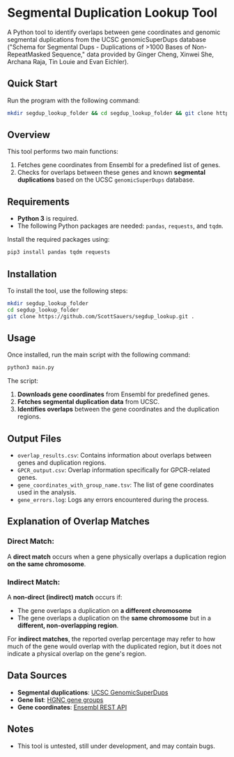 # Segmental Duplication Lookup Tool

A Python tool to identify overlaps between gene coordinates and genomic segmental duplications from the UCSC genomicSuperDups database ("Schema for Segmental Dups - Duplications of >1000 Bases of Non-RepeatMasked Sequence," data provided by Ginger Cheng, Xinwei She, Archana Raja, Tin Louie and Evan Eichler).

## Quick Start

Run the program with the following command:
```bash
mkdir segdup_lookup_folder && cd segdup_lookup_folder && git clone https://github.com/ScottSauers/segdup_lookup.git . && python3 main.py
```

## Overview

This tool performs two main functions:
1. Fetches gene coordinates from Ensembl for a predefined list of genes.
2. Checks for overlaps between these genes and known **segmental duplications** based on the UCSC `genomicSuperDups` database.

## Requirements

- **Python 3** is required.
- The following Python packages are needed: `pandas`, `requests`, and `tqdm`.
  
Install the required packages using:
```bash
pip3 install pandas tqdm requests
```

## Installation

To install the tool, use the following steps:
```bash
mkdir segdup_lookup_folder
cd segdup_lookup_folder
git clone https://github.com/ScottSauers/segdup_lookup.git .
```

## Usage

Once installed, run the main script with the following command:
```bash
python3 main.py
```

The script:
1. **Downloads gene coordinates** from Ensembl for predefined genes.
2. **Fetches segmental duplication data** from UCSC.
3. **Identifies overlaps** between the gene coordinates and the duplication regions.

## Output Files

- `overlap_results.csv`: Contains information about overlaps between genes and duplication regions.
- `GPCR_output.csv`: Overlap information specifically for GPCR-related genes.
- `gene_coordinates_with_group_name.tsv`: The list of gene coordinates used in the analysis.
- `gene_errors.log`: Logs any errors encountered during the process.

## Explanation of Overlap Matches

### Direct Match:
A **direct match** occurs when a gene physically overlaps a duplication region **on the same chromosome**.

### Indirect Match:
A **non-direct (indirect) match** occurs if:
- The gene overlaps a duplication on **a different chromosome**
- The gene overlaps a duplication on the **same chromosome** but in a **different, non-overlapping region**.

For **indirect matches**, the reported overlap percentage may refer to how much of the gene would overlap with the duplicated region, but it does not indicate a physical overlap on the gene's region.

## Data Sources

- **Segmental duplications**: [UCSC GenomicSuperDups](https://hgdownload.cse.ucsc.edu/goldenpath/hg38/database/genomicSuperDups.txt.gz)
- **Gene list**: [HGNC gene groups](https://www.genenames.org/cgi-bin/genegroup/download?id=2054&type=branch)
- **Gene coordinates**: [Ensembl REST API](https://rest.ensembl.org/lookup/id/{ensembl_id}?content-type=application/json)

## Notes
- This tool is untested, still under development, and may contain bugs.
